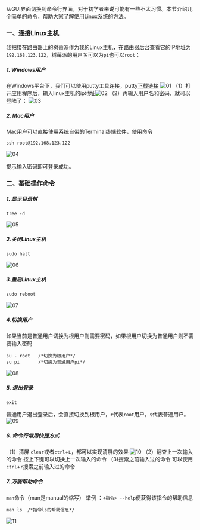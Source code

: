 从GUI界面切换到命令行界面，对于初学者来说可能有一些不太习惯。本节介绍几个简单的命令，帮助大家了解使用Linux系统的方法。
### 一、连接Linux主机
我把接在路由器上的树莓派作为我的Linux主机，在路由器后台查看它的IP地址为`192.168.123.122`，树莓派的用户名可以为`pi`也可以`root`；

##### 1. Windows用户

在Windows平台下，我们可以使用putty工具连接，putty[下载链接](https://the.earth.li/~sgtatham/putty/latest/w64/putty-64bit-0.73-installer.msi)
![01](localpicbed/02_Linux系统基础操作.assets/01.png)
（1）打开应用程序后，输入linux主机的ip地址![02](localpicbed/02_Linux系统基础操作.assets/02.png)
（2）再输入用户名和密码，就可以登陆了；
![03](localpicbed/02_Linux系统基础操作.assets/03.gif)


##### 2. Mac用户
Mac用户可以直接使用系统自带的Terminal终端软件，使用命令
```
ssh root@192.168.123.122
```
![04](localpicbed/02_Linux系统基础操作.assets/04.gif)

提示输入密码即可登录成功。

### 二、基础操作命令
##### 1. 显示目录树
```
tree -d
```
![05](localpicbed/02_Linux系统基础操作.assets/05.gif)

##### 2.关闭Linux主机
```
sudo halt
```
![06](localpicbed/02_Linux系统基础操作.assets/06.gif)
##### 3.重启Linux主机
```
sudo reboot
```
![07](localpicbed/02_Linux系统基础操作.assets/07.gif)

##### 4.切换用户
如果当前是普通用户切换为根用户则需要密码，如果根用户切换为普通用户则不需要输入密码
```
su - root   /*切换为根用户*/
su pi       /*切换为普通用户pi*/
```
![08](localpicbed/02_Linux系统基础操作.assets/08.gif)

##### 5. 退出登录
```
exit
```
普通用户退出登录后，会直接切换到根用户，`#`代表`root`用户，`$`代表普通用户。
![09](localpicbed/02_Linux系统基础操作.assets/09.gif)


##### 6. 命令行常用快捷方式
（1）清屏
`clear`或者`ctrl`+`L`，都可以实现清屏的效果
![10](localpicbed/02_Linux系统基础操作.assets/10.gif)
（2）翻查上一次输入的命令
按上下键可以切换上一次输入的命令
（3)搜索之前输入过的命令
可以使用`ctrl`+`r`搜索之前输入过的命令

##### 7. 万能帮助命令
`man`命令（man是manual的缩写）
举例 ：`<指令> --help`便获得该指令的帮助信息
```
man ls  /*指令ls的帮助信息*/
```
![11](localpicbed/02_Linux系统基础操作.assets/11.gif)